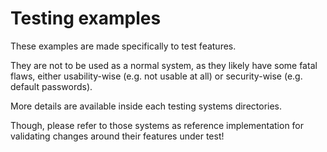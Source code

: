 Testing examples
================

These examples are made specifically to test features.

They are not to be used as a normal system, as they likely have some fatal
flaws, either usability-wise (e.g. not usable at all) or security-wise (e.g.
default passwords).

More details are available inside each testing systems directories.

Though, please refer to those systems as reference implementation for
validating changes around their features under test!
